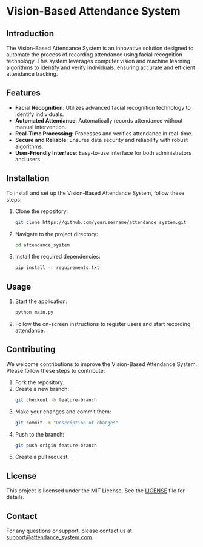 # Vision-Based Attendance System

## Introduction
The Vision-Based Attendance System is an innovative solution designed to automate the process of recording attendance using facial recognition technology. This system leverages computer vision and machine learning algorithms to identify and verify individuals, ensuring accurate and efficient attendance tracking.

## Features
- **Facial Recognition**: Utilizes advanced facial recognition technology to identify individuals.
- **Automated Attendance**: Automatically records attendance without manual intervention.
- **Real-Time Processing**: Processes and verifies attendance in real-time.
- **Secure and Reliable**: Ensures data security and reliability with robust algorithms.
- **User-Friendly Interface**: Easy-to-use interface for both administrators and users.

## Installation
To install and set up the Vision-Based Attendance System, follow these steps:

1. Clone the repository:
    ```bash
    git clone https://github.com/yourusername/attendance_system.git
    ```
2. Navigate to the project directory:
    ```bash
    cd attendance_system
    ```
3. Install the required dependencies:
    ```bash
    pip install -r requirements.txt
    ```

## Usage
1. Start the application:
    ```bash
    python main.py
    ```
2. Follow the on-screen instructions to register users and start recording attendance.

## Contributing
We welcome contributions to improve the Vision-Based Attendance System. Please follow these steps to contribute:

1. Fork the repository.
2. Create a new branch:
    ```bash
    git checkout -b feature-branch
    ```
3. Make your changes and commit them:
    ```bash
    git commit -m "Description of changes"
    ```
4. Push to the branch:
    ```bash
    git push origin feature-branch
    ```
5. Create a pull request.

## License
This project is licensed under the MIT License. See the [LICENSE](LICENSE) file for details.

## Contact
For any questions or support, please contact us at support@attendance_system.com.

